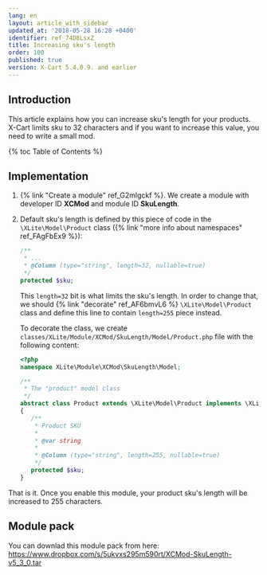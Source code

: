 ```yaml
---
lang: en
layout: article_with_sidebar
updated_at: '2018-05-28 16:28 +0400'
identifier: ref_74D8LsxZ
title: Increasing sku's length
order: 100
published: true
version: X-Cart 5.4.0.9. and earlier
---
```

## Introduction

This article explains how you can increase sku's length for your products. X-Cart limits sku to 32 characters and if you want to increase this value, you need to write a small mod.

{% toc Table of Contents %}

## Implementation

1. {% link "Create a module" ref_G2mlgckf %}. We create a module with developer ID **XCMod** and module ID **SkuLength**.
2. Default sku's length is defined by this piece of code in the `\XLite\Model\Product` class ({% link "more info about namespaces" ref_FAgFbEx9 %}):
	```php
    /**
     * ...
     * @Column (type="string", length=32, nullable=true)
     */
    protected $sku;    
    ```
    
	This `length=32` bit is what limits the sku's length. In order to change that, we should {% link "decorate" ref_AF6bmvL6 %} `\XLite\Model\Product` class and define this line to contain `length=255` piece instead.
    
    To decorate the class, we create `classes/XLite/Module/XCMod/SkuLength/Model/Product.php` file with the following content:
    ```php
    <?php
	namespace XLite\Module\XCMod\SkuLength\Model;

	/**
	 * The "product" model class
	 */
	abstract class Product extends \XLite\Model\Product implements \XLite\Base\IDecorator
	{
	   /**
	    * Product SKU
	    *
    	* @var string
	    *
    	* @Column (type="string", length=255, nullable=true)
	    */
	   protected $sku;    
	}
    ```
    
That is it. Once you enable this module, your product sku's length will be increased to 255 characters.

## Module pack
You can downlad this module pack from here: <https://www.dropbox.com/s/5ukvxs295m590rt/XCMod-SkuLength-v5_3_0.tar>
